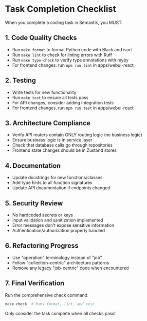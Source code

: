 # Task Completion Checklist

When you complete a coding task in Semantik, you MUST:

## 1. Code Quality Checks
- Run `make format` to format Python code with Black and isort
- Run `make lint` to check for linting errors with Ruff
- Run `make type-check` to verify type annotations with mypy
- For frontend changes: run `npm run lint` in apps/webui-react

## 2. Testing
- Write tests for new functionality
- Run `make test` to ensure all tests pass
- For API changes, consider adding integration tests
- For frontend changes, run `npm run test` in apps/webui-react

## 3. Architecture Compliance
- Verify API routers contain ONLY routing logic (no business logic)
- Ensure business logic is in service layer
- Check that database calls go through repositories
- Frontend state changes should be in Zustand stores

## 4. Documentation
- Update docstrings for new functions/classes
- Add type hints to all function signatures
- Update API documentation if endpoints changed

## 5. Security Review
- No hardcoded secrets or keys
- Input validation and sanitization implemented
- Error messages don't expose sensitive information
- Authentication/authorization properly handled

## 6. Refactoring Progress
- Use "operation" terminology instead of "job"
- Follow "collection-centric" architecture patterns
- Remove any legacy "job-centric" code when encountered

## 7. Final Verification
Run the comprehensive check command:
```bash
make check  # Runs format, lint, and test
```

Only consider the task complete when all checks pass!